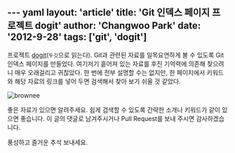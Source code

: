 --- yaml
layout: 'article'
title: 'Git 인덱스 페이지 프로젝트 dogit'
author: 'Changwoo Park'
date: '2012-9-28'
tags: ['git', 'dogit']
---

프로젝트 [dogit][](`두깃`으로 읽는다). Git과 관련된 자료를 일목요연하게 볼 수 있도록 Git 인덱스 페이지를 만들었다. 여기저기 흩어져 있는 자료를 후진 기억력에 의존해 찾으려니 매우 오래걸리고 귀찮았다. 한 번에 전부 설명할 수는 없지만, 한 페이지에서 키워드와 해당 자료의 링크를 넣어 두면 검색해서 찾아 보기 쉬울 것 같았다.

![brownee](/articles/2012/dogit/index-html.png)

좋은 자료가 있으면 알려주세요. 쉽게 검색할 수 있도록 간략한 소개나 키워드가 같이 있으면 좋습니다. 이 글의 댓글로 남겨주시거나 Pull Request를 보내 주시면 감사하겠습니다.

풍성하고 즐거운 추석 보내세요.

[dogit]: https://github.com/dogfeet/dogit
